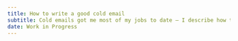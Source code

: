 ```yaml
---
title: How to write a good cold email
subtitle: Cold emails got me most of my jobs to date — I describe how to write what I believe is a strong cold email.
date: Work in Progress
---
```

